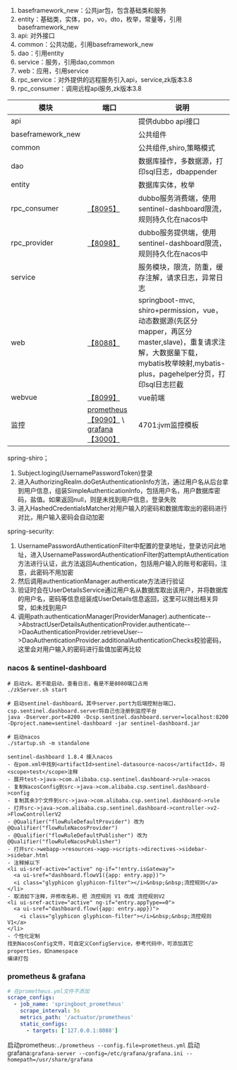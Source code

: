 1. baseframework_new：公共jar包，包含基础类和服务
2. entity：基础类，实体，po，vo，dto，枚举，常量等，引用baseframework_new
3. api: 对外接口
4. common：公共功能，引用baseframework_new
5. dao：引用entity
6. service：服务，引用dao,common
7. web：应用，引用service
8. rpc_service：对外提供的远程服务引入api，service,zk版本3.8
8. rpc_consumer：调用远程api服务,zk版本3.8

|模块|端口|说明|
|---|---|---|
|api||提供dubbo api接口|
|baseframework_new||公共组件|
|common||公共组件,shiro,策略模式|
|dao||数据库操作，多数据源，打印sql日志，dbappender|
|entity||数据库实体，枚举|
|rpc_consumer|[【8095】](http://localhost:8095)|dubbo服务消费端，使用sentinel-dashboard限流，规则持久化在nacos中|
|rpc_provider|[【8098】](http://localhost:8098)|dubbo服务提供端，使用sentinel-dashboard限流，规则持久化在nacos中|
|service||服务模块，限流，防重，缓存注解，请求日志，异常日志|
|web|[【8088】](http://localhost:8088)|springboot-mvc, shiro+permission，vue，动态数据源(先区分mapper，再区分master,slave)，重复请求注解，大数据量下载，mybatis枚举映射,mybatis-plus，pagehelper分页，打印sql日志拦截|
|webvue|[【8099】](http://localhost:8099)|vue前端|
|监控|[prometheus【9090】](http://localhost:9090) \ [grafana【3000】](http://localhost:3000)|4701:jvm监控模板|

spring-shiro；
1. Subject.loging(UsernamePasswordToken)登录
2. 进入AuthorizingRealm.doGetAuthenticationInfo方法，通过用户名从后台拿到用户信息，组装SimpleAuthenticationInfo，包括用户名，用户数据库密码，盐值。如果返回null，则是未找到用户信息，登录失败
3. 进入HashedCredentialsMatcher对用户输入的密码和数据库取出的密码进行对比，用户输入密码会自动加密

spring-security:
1. UsernamePasswordAuthenticationFilter中配置的登录地址，登录访问此地址，进入UsernamePasswordAuthenticationFilter的attemptAuthentication方法进行认证，此方法返回Authentication，包括用户输入的账号和密码，注意，此密码不用加密
2. 然后调用authenticationManager.authenticate方法进行验证
3. 验证时会在UserDetailsService通过用户名从数据库取出该用户，并将数据库的用户名，密码等信息组装成UserDetails信息返回，这里可以抛出相关异常，如未找到用户
4. 调用path:authenticationManager(ProviderManager).authenticate-->AbstractUserDetailsAuthenticationProvider.authenticate-->DaoAuthenticationProvider.retrieveUser-->DaoAuthenticationProvider.additionalAuthenticationChecks校验密码，这里会对用户输入的密码进行盐值加密再比较

### nacos & sentinel-dashboard
``` shell
# 启动zk。若不能启动，查看日志，看是不是8080端口占用
./zkServer.sh start

# 启动sentinel-dashboard。其中server.port为后端控制台端口，csp.sentinel.dashboard.server将自己也注册到监控平台
java -Dserver.port=8200 -Dcsp.sentinel.dashboard.server=localhost:8200 -Dproject.name=sentinel-dashboard -jar sentinel-dashboard.jar

# 启动nacos
./startup.sh -m standalone
```
``` shell
sentinel-dashboard 1.8.4 接入nacos
- 在pom.xml中找到<artifactId>sentinel-datasource-nacos</artifactId>，将<scope>test</scope>注释
- 展开test->java->com.alibaba.csp.sentinel.dashboard->rule->nacos
- 复制NacosConfig到src->java->com.alibaba.csp.sentinel.dashboard->config
- 复制其余3个文件到src->java->com.alibaba.csp.sentinel.dashboard->rule
- 打开src->java->com.alibaba.csp.sentinel.dashboard->controller->v2->FlowControllerV2
- @Qualifier("flowRuleDefaultProvider") 改为 @Qualifier("flowRuleNacosProvider")
- @Qualifier("flowRuleDefaultPublisher") 改为 @Qualifier("flowRuleNacosPublisher")
- 打开src->webapp->resources->app->scripts->directives->sidebar->sidebar.html
- 注释掉以下
<li ui-sref-active="active" ng-if="!entry.isGateway">
  <a ui-sref="dashboard.flowV1({app: entry.app})">
  <i class="glyphicon glyphicon-filter"></i>&nbsp;&nbsp;流控规则</a>
</li>
- 取消如下注释，并修改名称，把 流控规则 V1 改成 流控规则V2
<li ui-sref-active="active" ng-if="entry.appType==0">
  <a ui-sref="dashboard.flow({app: entry.app})">
    <i class="glyphicon glyphicon-filter"></i>&nbsp;&nbsp;流控规则 V1</a>
</li>
- 个性化定制
找到NacosConfig文件，可自定义ConfigService，参考代码中，可添加其它properties，如namespace
编译打包
```

### prometheus & grafana
``` yml
# 在prometheus.yml文件不添加
scrape_configs:
  - job_name: 'springboot_prometheus'
    scrape_interval: 5s
    metrics_path: '/actuator/prometheus'
    static_configs:
      - targets: ['127.0.0.1:8088']
```
启动prometheus:`./prometheus --config.file=prometheus.yml`
启动grafana:`grafana-server --config=/etc/grafana/grafana.ini --homepath=/usr/share/grafana
`